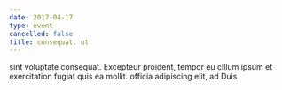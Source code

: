 ```yaml
---
date: 2017-04-17
type: event
cancelled: false
title: consequat. ut
---
```

sint voluptate consequat. Excepteur proident, tempor eu cillum ipsum et exercitation fugiat quis ea mollit. officia adipiscing elit, ad Duis